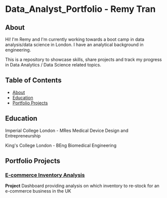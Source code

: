 # Data_Analyst_Portfolio - Remy Tran
## About

Hi! I'm Remy and I'm currently working towards a boot camp in data analysis/data science in London. I have an analytical background in engineering.

This is a repository to showcase skills, share projects and track my progress in Data Analytics / Data Science related topics.

## Table of Contents
- [About](https://github.com/remytr/Data_Analyst_Portfolio/blob/main/README.md#about)
- [Education](https://github.com/remytr/Data_Analyst_Portfolio/blob/main/README.md#education)
- [Portfolio Projects](https://github.com/remytr/Data_Analyst_Portfolio/blob/main/README.md#portfolio-projects)

## Education
Imperial College London - MRes Medical Device Design and Entrepreneurship

King's College London - BEng Biomedical Engineering

## Portfolio Projects
### [E-commerce Inventory Analysis](https://github.com/remytr/Ecommerce_Products)
**Project** Dashboard providing analysis on which inventory to re-stock for an e-commerce business in the UK

